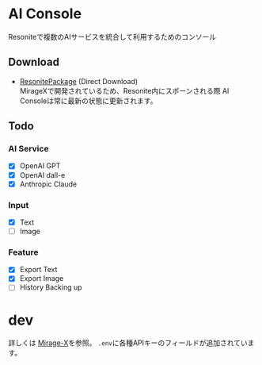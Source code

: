 # AI Console
Resoniteで複数のAIサービスを統合して利用するためのコンソール

## Download
- [ResonitePackage](https://github.com/sweshelo/ai-console/releases/download/1.0.0/ai-console.resonitepackage) (Direct Download)  
MirageXで開発されているため、Resonite内にスポーンされる際 AI Consoleは常に最新の状態に更新されます。

## Todo
### AI Service
- [x] OpenAI GPT
- [x] OpenAI dall-e
- [x] Anthropic Claude

### Input
- [x] Text
- [ ] Image

### Feature
- [x] Export Text
- [x] Export Image
- [ ] History Backing up

# dev
詳しくは [Mirage-X](https://github.com/rheniumNV/mirage-x-template)を参照。
`.env`に各種APIキーのフィールドが追加されています。
